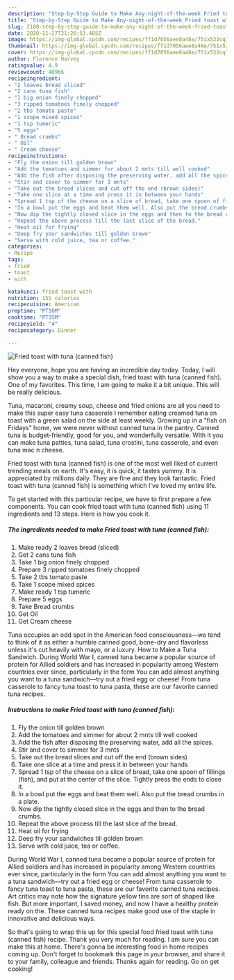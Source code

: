 ```yaml
---
description: "Step-by-Step Guide to Make Any-night-of-the-week Fried toast with tuna (canned fish)"
title: "Step-by-Step Guide to Make Any-night-of-the-week Fried toast with tuna (canned fish)"
slug: 2180-step-by-step-guide-to-make-any-night-of-the-week-fried-toast-with-tuna-canned-fish
date: 2020-11-27T21:26:53.485Z
image: https://img-global.cpcdn.com/recipes/ff1d7056aee8a48e/751x532cq70/fried-toast-with-tuna-canned-fish-recipe-main-photo.jpg
thumbnail: https://img-global.cpcdn.com/recipes/ff1d7056aee8a48e/751x532cq70/fried-toast-with-tuna-canned-fish-recipe-main-photo.jpg
cover: https://img-global.cpcdn.com/recipes/ff1d7056aee8a48e/751x532cq70/fried-toast-with-tuna-canned-fish-recipe-main-photo.jpg
author: Florence Harvey
ratingvalue: 4.9
reviewcount: 40966
recipeingredient:
- "2 loaves bread sliced"
- "2 cans tuna fish"
- "1 big onion finely chopped"
- "3 ripped tomatoes finely chopped"
- "2 tbs tomato paste"
- "1 scope mixed spices"
- "1 tsp tumeric"
- "5 eggs"
- " Bread crumbs"
- " Oil"
- " Cream cheese"
recipeinstructions:
- "Fly the onion till golden brown"
- "Add the tomatoes and simmer for about 2 mnts till well cooked"
- "Add the fish after disposing the preserving water, add all the spices."
- "Stir and cover to simmer for 3 mnts"
- "Take out the bread slices and cut off the end (brown sides)"
- "Take one slice at a time and press it in between your hands"
- "Spread 1 tsp of the cheese on a slice of bread, take one spoon of fillings (fish), and put at the center of the slice. Tightly press the ends to close it."
- "In a bowl put the eggs and beat them well. Also put the bread crumbs in a plate."
- "Now dip the tightly closed slice in the eggs and then to the bread crumbs."
- "Repeat the above process till the last slice of the bread."
- "Heat oil for frying"
- "Deep fry your sandwiches till golden brown"
- "Serve with cold juice, tea or coffee."
categories:
- Recipe
tags:
- fried
- toast
- with

katakunci: fried toast with 
nutrition: 155 calories
recipecuisine: American
preptime: "PT16M"
cooktime: "PT35M"
recipeyield: "4"
recipecategory: Dinner

---
```



![Fried toast with tuna (canned fish)](https://img-global.cpcdn.com/recipes/ff1d7056aee8a48e/751x532cq70/fried-toast-with-tuna-canned-fish-recipe-main-photo.jpg)

Hey everyone, hope you are having an incredible day today. Today, I will show you a way to make a special dish, fried toast with tuna (canned fish). One of my favorites. This time, I am going to make it a bit unique. This will be really delicious.

Tuna, macaroni, creamy soup, cheese and fried onions are all you need to make this super easy tuna casserole I remember eating creamed tuna on toast with a green salad on the side at least weekly. Growing up in a &#34;fish on Fridays&#34; home, we were never without canned tuna in the pantry. Canned tuna is budget-friendly, good for you, and wonderfully versatile. With it you can make tuna patties, tuna salad, tuna crostini, tuna casserole, and even tuna mac n cheese.

Fried toast with tuna (canned fish) is one of the most well liked of current trending meals on earth. It's easy, it is quick, it tastes yummy. It is appreciated by millions daily. They are fine and they look fantastic. Fried toast with tuna (canned fish) is something which I've loved my entire life.


To get started with this particular recipe, we have to first prepare a few components. You can cook fried toast with tuna (canned fish) using 11 ingredients and 13 steps. Here is how you cook it.

<!--inarticleads1-->

##### The ingredients needed to make Fried toast with tuna (canned fish):

1. Make ready 2 loaves bread (sliced)
1. Get 2 cans tuna fish
1. Take 1 big onion finely chopped
1. Prepare 3 ripped tomatoes finely chopped
1. Take 2 tbs tomato paste
1. Take 1 scope mixed spices
1. Make ready 1 tsp tumeric
1. Prepare 5 eggs
1. Take  Bread crumbs
1. Get  Oil
1. Get  Cream cheese


Tuna occupies an odd spot in the American food consciousness—we tend to think of it as either a humble canned good, bone-dry and flavorless unless it&#39;s cut heavily with mayo, or a luxury. How to Make a Tuna Sandwich. During World War I, canned tuna became a popular source of protein for Allied soldiers and has increased in popularity among Western countries ever since, particularly in the form You can add almost anything you want to a tuna sandwich—try out a fried egg or cheese! From tuna casserole to fancy tuna toast to tuna pasta, these are our favorite canned tuna recipes. 

<!--inarticleads2-->

##### Instructions to make Fried toast with tuna (canned fish):

1. Fly the onion till golden brown
1. Add the tomatoes and simmer for about 2 mnts till well cooked
1. Add the fish after disposing the preserving water, add all the spices.
1. Stir and cover to simmer for 3 mnts
1. Take out the bread slices and cut off the end (brown sides)
1. Take one slice at a time and press it in between your hands
1. Spread 1 tsp of the cheese on a slice of bread, take one spoon of fillings (fish), and put at the center of the slice. Tightly press the ends to close it.
1. In a bowl put the eggs and beat them well. Also put the bread crumbs in a plate.
1. Now dip the tightly closed slice in the eggs and then to the bread crumbs.
1. Repeat the above process till the last slice of the bread.
1. Heat oil for frying
1. Deep fry your sandwiches till golden brown
1. Serve with cold juice, tea or coffee.


During World War I, canned tuna became a popular source of protein for Allied soldiers and has increased in popularity among Western countries ever since, particularly in the form You can add almost anything you want to a tuna sandwich—try out a fried egg or cheese! From tuna casserole to fancy tuna toast to tuna pasta, these are our favorite canned tuna recipes. Art critics may note how the signature yellow tins are sort of shaped like fish. But more important, I saved money, and now I have a healthy protein ready on the. These canned tuna recipes make good use of the staple in innovative and delicious ways. 

So that's going to wrap this up for this special food fried toast with tuna (canned fish) recipe. Thank you very much for reading. I am sure you can make this at home. There's gonna be interesting food in home recipes coming up. Don't forget to bookmark this page in your browser, and share it to your family, colleague and friends. Thanks again for reading. Go on get cooking!
